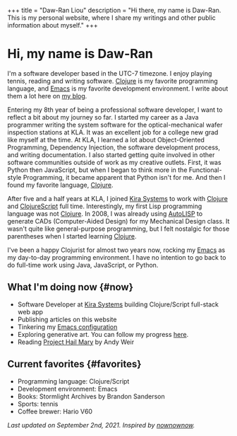 +++
title = "Daw-Ran Liou"
description = "Hi there, my name is Daw-Ran. This is my personal website, where I share my writings and other public information about myself."
+++

# Hi, my name is Daw-Ran

I'm a software developer based in the UTC-7 timezone. I enjoy playing tennis,
reading and writing software.  [Clojure] is my favorite programming language,
and [Emacs] is my favorite development environment.  I write about them a lot
here on [my blog].

Entering my 8th year of being a professional software developer, I want to
reflect a bit about my journey so far.  I started my career as a Java programmer
writing the system software for the optical-mechanical wafer inspection stations
at KLA.  It was an excellent job for a college new grad like myself at the time.
At KLA, I learned a lot about Object-Oriented Programming, Dependency Injection,
the software development process, and writing documentation.  I also started
getting quite involved in other software communities outside of work as my
creative outlets.  First, it was Python then JavaScript, but when I began to
think more in the Functional-style Programming, it became apparent that Python
isn't for me.  And then I found my favorite language, [Clojure].

After five and a half years at KLA, I joined [Kira Systems] to work with
[Clojure] and [ClojureScript] full time.  Interestingly, my first Lisp
programming language was not [Clojure].  In 2008, I was already using [AutoLISP]
to generate CADs (Computer-Aided Design) for my Mechanical Design class.  It
wasn't quite like general-purpose programming, but I felt nostalgic for those
parentheses when I started learning [Clojure].

I've been a happy Clojurist for almost two years now, rocking my [Emacs] as my
day-to-day programming environment.  I have no intention to go back to do
full-time work using Java, JavaScript, or Python.

## What I'm doing now {#now}

* Software Developer at [Kira Systems] building Clojure/Script full-stack web
  app
* Publishing articles on this website
* Tinkering my [Emacs configuration]
* Exploring generative art. You can follow my progress [here][sketchbook].
* Reading [Project Hail Mary] by Andy Weir

## Current favorites {#favorites}

* Programming language: Clojure/Script
* Development environment: Emacs
* Books: Stormlight Archives by Brandon Sanderson
* Sports: tennis
* Coffee brewer: Hario V60

_Last updated on September 2nd, 2021. Inspired by [nownownow]._

[ClojureScript]: https://clojurescript.org/
[Clojure]: https://clojure.org/
[Emacs configuration]: https://github.com/dawranliou/emacs.d
[Emacs]: https://www.gnu.org/software/emacs/
[Kira Systems]: https://kirasystems.com/
[Project Hail Mary]: https://www.goodreads.com/book/show/54493401-project-hail-mary
[React]: https://reactjs.org/
[my blog]: @/blog/_index.md
[nownownow]: https://nownownow.com/about
[sketchbook]: https://github.com/dawranliou/sketch
[AutoLISP]:https://en.wikipedia.org/wiki/AutoLISP

<!--  LocalWords:  Stormlight Sanderson
 -->
